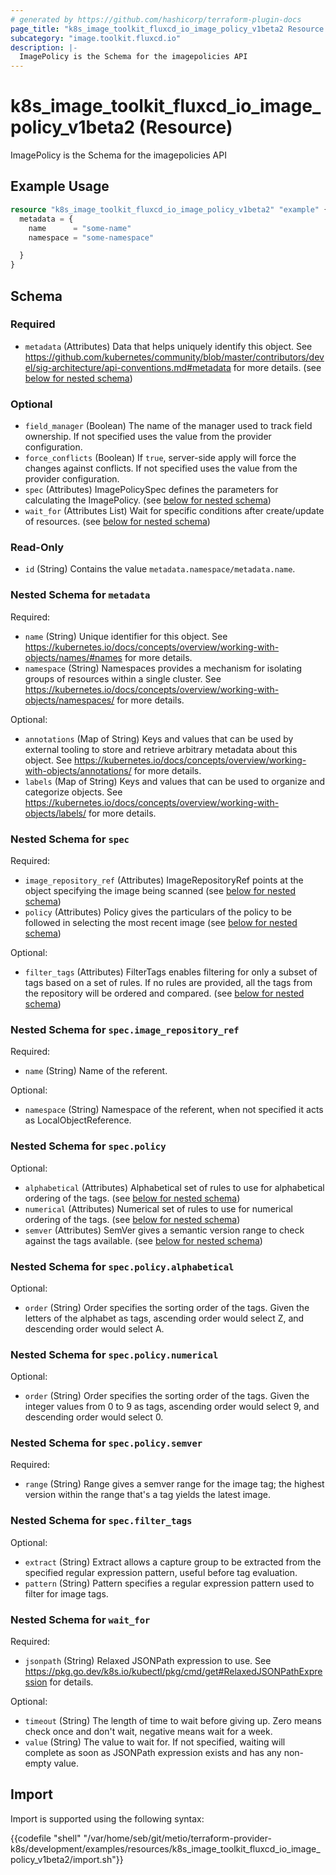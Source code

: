 ```yaml
---
# generated by https://github.com/hashicorp/terraform-plugin-docs
page_title: "k8s_image_toolkit_fluxcd_io_image_policy_v1beta2 Resource - terraform-provider-k8s"
subcategory: "image.toolkit.fluxcd.io"
description: |-
  ImagePolicy is the Schema for the imagepolicies API
---
```


# k8s_image_toolkit_fluxcd_io_image_policy_v1beta2 (Resource)

ImagePolicy is the Schema for the imagepolicies API

## Example Usage

```terraform
resource "k8s_image_toolkit_fluxcd_io_image_policy_v1beta2" "example" {
  metadata = {
    name      = "some-name"
    namespace = "some-namespace"

  }
}
```

<!-- schema generated by tfplugindocs -->
## Schema

### Required

- `metadata` (Attributes) Data that helps uniquely identify this object. See https://github.com/kubernetes/community/blob/master/contributors/devel/sig-architecture/api-conventions.md#metadata for more details. (see [below for nested schema](#nestedatt--metadata))

### Optional

- `field_manager` (Boolean) The name of the manager used to track field ownership. If not specified uses the value from the provider configuration.
- `force_conflicts` (Boolean) If `true`, server-side apply will force the changes against conflicts. If not specified uses the value from the provider configuration.
- `spec` (Attributes) ImagePolicySpec defines the parameters for calculating the ImagePolicy. (see [below for nested schema](#nestedatt--spec))
- `wait_for` (Attributes List) Wait for specific conditions after create/update of resources. (see [below for nested schema](#nestedatt--wait_for))

### Read-Only

- `id` (String) Contains the value `metadata.namespace/metadata.name`.

<a id="nestedatt--metadata"></a>
### Nested Schema for `metadata`

Required:

- `name` (String) Unique identifier for this object. See https://kubernetes.io/docs/concepts/overview/working-with-objects/names/#names for more details.
- `namespace` (String) Namespaces provides a mechanism for isolating groups of resources within a single cluster. See https://kubernetes.io/docs/concepts/overview/working-with-objects/namespaces/ for more details.

Optional:

- `annotations` (Map of String) Keys and values that can be used by external tooling to store and retrieve arbitrary metadata about this object. See https://kubernetes.io/docs/concepts/overview/working-with-objects/annotations/ for more details.
- `labels` (Map of String) Keys and values that can be used to organize and categorize objects. See https://kubernetes.io/docs/concepts/overview/working-with-objects/labels/ for more details.


<a id="nestedatt--spec"></a>
### Nested Schema for `spec`

Required:

- `image_repository_ref` (Attributes) ImageRepositoryRef points at the object specifying the image being scanned (see [below for nested schema](#nestedatt--spec--image_repository_ref))
- `policy` (Attributes) Policy gives the particulars of the policy to be followed in selecting the most recent image (see [below for nested schema](#nestedatt--spec--policy))

Optional:

- `filter_tags` (Attributes) FilterTags enables filtering for only a subset of tags based on a set of rules. If no rules are provided, all the tags from the repository will be ordered and compared. (see [below for nested schema](#nestedatt--spec--filter_tags))

<a id="nestedatt--spec--image_repository_ref"></a>
### Nested Schema for `spec.image_repository_ref`

Required:

- `name` (String) Name of the referent.

Optional:

- `namespace` (String) Namespace of the referent, when not specified it acts as LocalObjectReference.


<a id="nestedatt--spec--policy"></a>
### Nested Schema for `spec.policy`

Optional:

- `alphabetical` (Attributes) Alphabetical set of rules to use for alphabetical ordering of the tags. (see [below for nested schema](#nestedatt--spec--policy--alphabetical))
- `numerical` (Attributes) Numerical set of rules to use for numerical ordering of the tags. (see [below for nested schema](#nestedatt--spec--policy--numerical))
- `semver` (Attributes) SemVer gives a semantic version range to check against the tags available. (see [below for nested schema](#nestedatt--spec--policy--semver))

<a id="nestedatt--spec--policy--alphabetical"></a>
### Nested Schema for `spec.policy.alphabetical`

Optional:

- `order` (String) Order specifies the sorting order of the tags. Given the letters of the alphabet as tags, ascending order would select Z, and descending order would select A.


<a id="nestedatt--spec--policy--numerical"></a>
### Nested Schema for `spec.policy.numerical`

Optional:

- `order` (String) Order specifies the sorting order of the tags. Given the integer values from 0 to 9 as tags, ascending order would select 9, and descending order would select 0.


<a id="nestedatt--spec--policy--semver"></a>
### Nested Schema for `spec.policy.semver`

Required:

- `range` (String) Range gives a semver range for the image tag; the highest version within the range that's a tag yields the latest image.



<a id="nestedatt--spec--filter_tags"></a>
### Nested Schema for `spec.filter_tags`

Optional:

- `extract` (String) Extract allows a capture group to be extracted from the specified regular expression pattern, useful before tag evaluation.
- `pattern` (String) Pattern specifies a regular expression pattern used to filter for image tags.



<a id="nestedatt--wait_for"></a>
### Nested Schema for `wait_for`

Required:

- `jsonpath` (String) Relaxed JSONPath expression to use. See https://pkg.go.dev/k8s.io/kubectl/pkg/cmd/get#RelaxedJSONPathExpression for details.

Optional:

- `timeout` (String) The length of time to wait before giving up. Zero means check once and don't wait, negative means wait for a week.
- `value` (String) The value to wait for. If not specified, waiting will complete as soon as JSONPath expression exists and has any non-empty value.

## Import

Import is supported using the following syntax:

{{codefile "shell" "/var/home/seb/git/metio/terraform-provider-k8s/development/examples/resources/k8s_image_toolkit_fluxcd_io_image_policy_v1beta2/import.sh"}}
